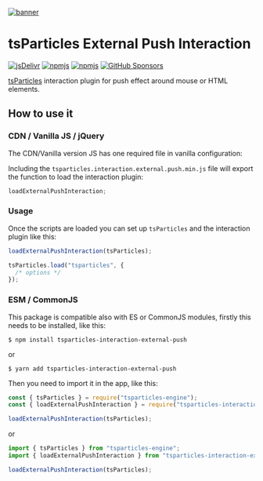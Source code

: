 [![banner](https://particles.js.org/images/banner2.png)](https://particles.js.org)

# tsParticles External Push Interaction

[![jsDelivr](https://data.jsdelivr.com/v1/package/npm/tsparticles-interaction-external-push/badge)](https://www.jsdelivr.com/package/npm/tsparticles-interaction-external-push)
[![npmjs](https://badge.fury.io/js/tsparticles-interaction-external-push.svg)](https://www.npmjs.com/package/tsparticles-interaction-external-push)
[![npmjs](https://img.shields.io/npm/dt/tsparticles-interaction-external-push)](https://www.npmjs.com/package/tsparticles-interaction-external-push) [![GitHub Sponsors](https://img.shields.io/github/sponsors/matteobruni)](https://github.com/sponsors/matteobruni)

[tsParticles](https://github.com/matteobruni/tsparticles) interaction plugin for push effect around mouse or HTML
elements.

## How to use it

### CDN / Vanilla JS / jQuery

The CDN/Vanilla version JS has one required file in vanilla configuration:

Including the `tsparticles.interaction.external.push.min.js` file will export the function to load the interaction
plugin:

```javascript
loadExternalPushInteraction;
```

### Usage

Once the scripts are loaded you can set up `tsParticles` and the interaction plugin like this:

```javascript
loadExternalPushInteraction(tsParticles);

tsParticles.load("tsparticles", {
  /* options */
});
```

### ESM / CommonJS

This package is compatible also with ES or CommonJS modules, firstly this needs to be installed, like this:

```shell
$ npm install tsparticles-interaction-external-push
```

or

```shell
$ yarn add tsparticles-interaction-external-push
```

Then you need to import it in the app, like this:

```javascript
const { tsParticles } = require("tsparticles-engine");
const { loadExternalPushInteraction } = require("tsparticles-interaction-external-push");

loadExternalPushInteraction(tsParticles);
```

or

```javascript
import { tsParticles } from "tsparticles-engine";
import { loadExternalPushInteraction } from "tsparticles-interaction-external-push";

loadExternalPushInteraction(tsParticles);
```
